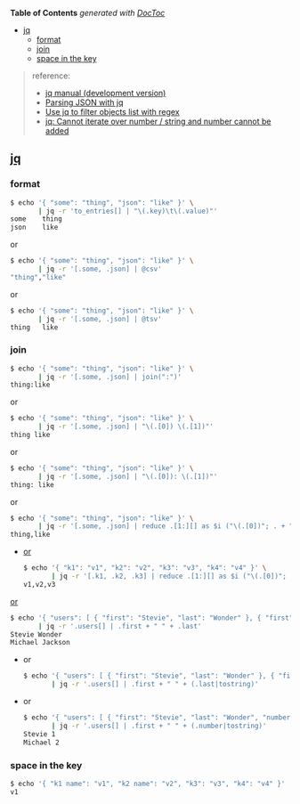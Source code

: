 <!-- START doctoc generated TOC please keep comment here to allow auto update -->
<!-- DON'T EDIT THIS SECTION, INSTEAD RE-RUN doctoc TO UPDATE -->
**Table of Contents**  *generated with [DocToc](https://github.com/thlorenz/doctoc)*

- [jq](#jq)
  - [format](#format)
  - [join](#join)
  - [space in the key](#space-in-the-key)

<!-- END doctoc generated TOC please keep comment here to allow auto update -->


> reference:
> - [jq manual (development version)](https://stedolan.github.io/jq/manual/)
> - [Parsing JSON with jq](http://www.compciv.org/recipes/cli/jq-for-parsing-json/)
> - [Use jq to filter objects list with regex](https://til.hashrocket.com/posts/uv0bjiokwk-use-jq-to-filter-objects-list-with-regex)
> - [jq: Cannot iterate over number / string and number cannot be added](https://markhneedham.com/blog/2015/11/24/jq-cannot-iterate-over-number-string-and-number-cannot-be-added/)

## [jq](https://github.com/stedolan/jq/issues/785#issuecomment-604557510)
### format
```bash
$ echo '{ "some": "thing", "json": "like" }' \
       | jq -r 'to_entries[] | "\(.key)\t\(.value)"'
some    thing
json    like
```

or
```bash
$ echo '{ "some": "thing", "json": "like" }' \
       | jq -r '[.some, .json] | @csv'
"thing","like"
```
or
```bash
$ echo '{ "some": "thing", "json": "like" }' \
       | jq -r '[.some, .json] | @tsv'
thing	like
```

### join
```bash
$ echo '{ "some": "thing", "json": "like" }' \
       | jq -r '[.some, .json] | join(":")'
thing:like
```

or
```bash
$ echo '{ "some": "thing", "json": "like" }' \
       | jq -r '[.some, .json] | "\(.[0]) \(.[1])"'
thing like
```

or
```bash
$ echo '{ "some": "thing", "json": "like" }' \
       | jq -r '[.some, .json] | "\(.[0]): \(.[1])"'
thing: like
```

or
```bash
$ echo '{ "some": "thing", "json": "like" }' \
       | jq -r '[.some, .json] | reduce .[1:][] as $i ("\(.[0])"; . + ",\($i)")'
thing,like
```

- [or](https://github.com/stedolan/jq/issues/785#issuecomment-101842421)
  ```bash
  $ echo '{ "k1": "v1", "k2": "v2", "k3": "v3", "k4": "v4" }' \
         | jq -r '[.k1, .k2, .k3] | reduce .[1:][] as $i ("\(.[0])"; . + ",\($i)")'
  v1,v2,v3
  ```

[or](https://stackoverflow.com/a/31791436/2940319)
```bash
$ echo '{ "users": [ { "first": "Stevie", "last": "Wonder" }, { "first": "Michael", "last": "Jackson" } ] }' \
       | jq -r '.users[] | .first + " " + .last'
Stevie Wonder
Michael Jackson
```
- or
  ```bash
  $ echo '{ "users": [ { "first": "Stevie", "last": "Wonder" }, { "first": "Michael", "last": "Jackson" } ] }' \
         | jq -r '.users[] | .first + " " + (.last|tostring)'
  ```
- or
  ```bash
  $ echo '{ "users": [ { "first": "Stevie", "last": "Wonder", "number": 1 }, { "first": "Michael", "last": "Jackson", "number": 2 } ] }' \
         | jq -r '.users[] | .first + " " + (.number|tostring)'
  Stevie 1
  Michael 2
  ```

### space in the key
```bash
$ echo '{ "k1 name": "v1", "k2 name": "v2", "k3": "v3", "k4": "v4" }' | jq -r '."k1 name"'
v1
```
